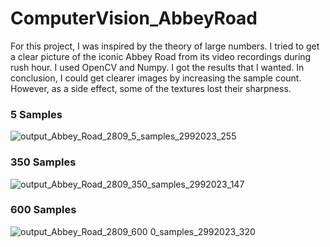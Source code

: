 # ComputerVision_AbbeyRoad

<p>For this project, I was inspired by the theory of large numbers. I tried to get a clear picture of the iconic Abbey Road from its video recordings during rush hour. I used OpenCV and Numpy. I got the results that I wanted. In conclusion, I could get clearer images by increasing the sample count. However, as a side effect, some of the textures lost their sharpness. </p>

<h3>5 Samples</h3>

![output_Abbey_Road_2809_5_samples_2992023_255](https://github.com/bugraben/ComputerVision_AbbeyRoad/assets/28690548/f97e6594-d1d2-4f8f-bc18-5315dc2ea937)

<h3>350 Samples</h3>

![output_Abbey_Road_2809_350_samples_2992023_147](https://github.com/bugraben/ComputerVision_AbbeyRoad/assets/28690548/1b3ccdda-9695-4585-b767-2a18ccea0389)

<h3>600 Samples</h3>

![output_Abbey_Road_2809_600 0_samples_2992023_320](https://github.com/bugraben/ComputerVision_AbbeyRoad/assets/28690548/c07f8fcf-a4f4-409a-b4c2-355d53de9a38)
